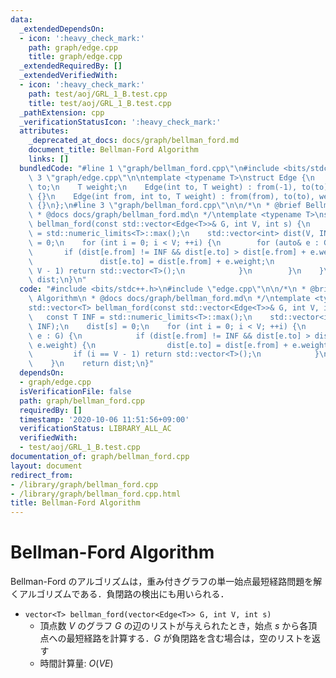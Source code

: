 ```yaml
---
data:
  _extendedDependsOn:
  - icon: ':heavy_check_mark:'
    path: graph/edge.cpp
    title: graph/edge.cpp
  _extendedRequiredBy: []
  _extendedVerifiedWith:
  - icon: ':heavy_check_mark:'
    path: test/aoj/GRL_1_B.test.cpp
    title: test/aoj/GRL_1_B.test.cpp
  _pathExtension: cpp
  _verificationStatusIcon: ':heavy_check_mark:'
  attributes:
    _deprecated_at_docs: docs/graph/bellman_ford.md
    document_title: Bellman-Ford Algorithm
    links: []
  bundledCode: "#line 1 \"graph/bellman_ford.cpp\"\n#include <bits/stdc++.h>\n#line\
    \ 3 \"graph/edge.cpp\"\n\ntemplate <typename T>\nstruct Edge {\n    int from,\
    \ to;\n    T weight;\n    Edge(int to, T weight) : from(-1), to(to), weight(weight)\
    \ {}\n    Edge(int from, int to, T weight) : from(from), to(to), weight(weight)\
    \ {}\n};\n#line 3 \"graph/bellman_ford.cpp\"\n\n/*\n * @brief Bellman-Ford Algorithm\n\
    \ * @docs docs/graph/bellman_ford.md\n */\ntemplate <typename T>\nstd::vector<T>\
    \ bellman_ford(const std::vector<Edge<T>>& G, int V, int s) {\n    const T INF\
    \ = std::numeric_limits<T>::max();\n    std::vector<int> dist(V, INF);\n    dist[s]\
    \ = 0;\n    for (int i = 0; i < V; ++i) {\n        for (auto& e : G) {\n     \
    \       if (dist[e.from] != INF && dist[e.to] > dist[e.from] + e.weight) {\n \
    \               dist[e.to] = dist[e.from] + e.weight;\n                if (i ==\
    \ V - 1) return std::vector<T>();\n            }\n        }\n    }\n    return\
    \ dist;\n}\n"
  code: "#include <bits/stdc++.h>\n#include \"edge.cpp\"\n\n/*\n * @brief Bellman-Ford\
    \ Algorithm\n * @docs docs/graph/bellman_ford.md\n */\ntemplate <typename T>\n\
    std::vector<T> bellman_ford(const std::vector<Edge<T>>& G, int V, int s) {\n \
    \   const T INF = std::numeric_limits<T>::max();\n    std::vector<int> dist(V,\
    \ INF);\n    dist[s] = 0;\n    for (int i = 0; i < V; ++i) {\n        for (auto&\
    \ e : G) {\n            if (dist[e.from] != INF && dist[e.to] > dist[e.from] +\
    \ e.weight) {\n                dist[e.to] = dist[e.from] + e.weight;\n       \
    \         if (i == V - 1) return std::vector<T>();\n            }\n        }\n\
    \    }\n    return dist;\n}"
  dependsOn:
  - graph/edge.cpp
  isVerificationFile: false
  path: graph/bellman_ford.cpp
  requiredBy: []
  timestamp: '2020-10-06 11:51:56+09:00'
  verificationStatus: LIBRARY_ALL_AC
  verifiedWith:
  - test/aoj/GRL_1_B.test.cpp
documentation_of: graph/bellman_ford.cpp
layout: document
redirect_from:
- /library/graph/bellman_ford.cpp
- /library/graph/bellman_ford.cpp.html
title: Bellman-Ford Algorithm
---
```

# Bellman-Ford Algorithm

Bellman-Ford のアルゴリズムは，重み付きグラフの単一始点最短経路問題を解くアルゴリズムである．負閉路の検出にも用いられる．

- `vector<T> bellman_ford(vector<Edge<T>> G, int V, int s)`
    - 頂点数 $V$ のグラフ $G$ の辺のリストが与えられたとき，始点 $s$ から各頂点への最短経路を計算する．$G$ が負閉路を含む場合は，空のリストを返す
    - 時間計算量: $O(VE)$